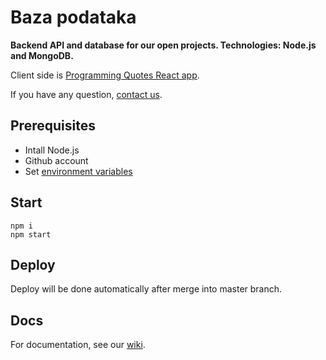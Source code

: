 # Baza podataka

**Backend API and database for our open projects. Technologies: Node.js and MongoDB.**

Client side is [Programming Quotes React app](https://github.com/skolakoda/programerski-citati).

If you have any question, [contact us](https://skolakoda.org/kontakt).

## Prerequisites

- Intall Node.js
- Github account
- Set [environment variables](https://github.com/skolakoda/baza-podataka/wiki/Environment-variables)

## Start

```
npm i
npm start
```

## Deploy

Deploy will be done automatically after merge into master branch. 

## Docs

For documentation, see our [wiki](/wiki).
